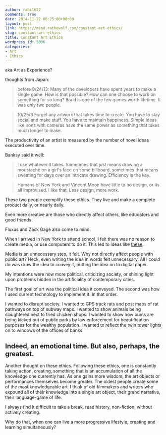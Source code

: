 ```yaml
---
author: rahil627
comments: true
date: 2014-11-22 06:25:00+00:00
layout: post
link: https://mind.rathewolf.com/constant-art-ethics/
slug: constant-art-ethics
title: Constant Art Ethics
wordpress_id: 3036
categories:
- Art
- Ethics
---
```


aka Art as Experience?

thoughts from Japan:


<blockquote>before 9/24/13:
Many of the developers have spent years to make a single game. How is that possible? How can one choose to work on something for so long? Braid is one of the few games worth lifetime. It was only two people.</blockquote>





<blockquote>10/25/3
Forget any artwork that takes time to create. You have to stay social and make stuff. You have to maintain happiness. Simple ideas like irons with cameras have the same power as something that takes much longer to make.</blockquote>



The productivity of an artist is measured by the number of novel ideas executed over time.

Banksy said it well:


<blockquote>I use whatever it takes. Sometimes that just means drawing a moustache on a girl's face on some billboard, sometimes that means sweating for days over an intricate drawing. Efficiency is the key.</blockquote>





<blockquote>Humans of New York and Vincent Moon have little to no design, or its all improvised. I like that. Less design, more work.</blockquote>



These two people exemplify these ethics. They live and make a complete product daily, or nearly daily.

Even more creative are those who directly affect others, like educators and good friends.

Fluxus and Zack Gage also come to mind.

When I arrived in New York to attend school, I felt there was no reason to create media, or use computers to do it. This led to ideas like [these](https://mind.rathewolf.com/category/art-2/new-media).

Media is an unnecessary step, it felt. Why not directly affect people with public art? Heck, even writing the idea in words felt unnecessary. All I could do was draw the idea to convey it, putting the idea on to digital paper.

My intentions were now more political, criticizing society, or shining light upon problems hidden in the artificiality of contemporary cities.

The first goal of art was the political idea it conveyed. The second was how I used current technology to implement it. In that order.

I wanted to disrupt society. I wanted to GPS track rats and post maps of rat pathways on top of subway maps. I wanted to show animals being slaughtered next to fried chicken shops. I wanted to show how bums are being kicked out of public parks by law enforcement for beautification purposes for the wealthy population. I wanted to reflect the twin tower lights on to windows of the offices of banks.

Indeed, an emotional time. But also, perhaps, the greatest.
--

Another thought on these ethics. Following these ethics, one is constantly taking action, creating, something that is an accumulation of all the knowledge one currently has. As one gains more wisdom, the art objects or performances themselves become greater. The oldest people create some of the most knowledgeable art. I think of old filmmakers and writers who expound all of their knowledge into a single art object, their grand narrative, their language-game of life.

I always find it difficult to take a break, read history, non-fiction, without actively creating.

Why do that, when one can live a more progressive lifestyle, creating and learning simultaneously?
